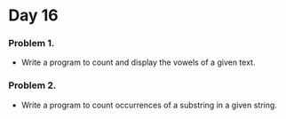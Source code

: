 # Day 16


### Problem 1.
- Write a program to count and display the vowels of a given text.

### Problem 2.
- Write a program to count occurrences of a substring in a given string.
